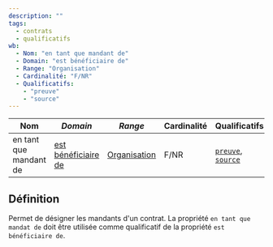 ```yaml
---
description: ""
tags:
  - contrats
  - qualificatifs
wb:
  - Nom: "en tant que mandant de"
  - Domain: "est bénéficiaire de"
  - Range: "Organisation"
  - Cardinalité: "F/NR"
  - Qualificatifs:
    - "preuve"
    - "source"
---
```


<OntologyTable frontMatter={frontMatter}/>

| **Nom**                | ***Domain***                                      | ***Range***                                             | **Cardinalité** | **Qualificatifs**                            |
| ---------------------- | ------------------------------------------------- | ------------------------------------------------------- | --------------- | -------------------------------------------- |
| en tant que mandant de | [est bénéficiaire de](est%20bénéficiaire%20de.md) | [Organisation](../Classes/Organisation/Organisation.md) | F/NR            | [`preuve`](preuve.md), [`source`](source.md) |

## Définition

Permet de désigner les mandants d'un contrat. La propriété `en tant que mandat de` doit être utilisée comme qualificatif de la propriété `est bénéficiaire de`.

